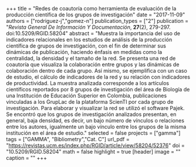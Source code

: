 +++
title = "Redes de coautoría como herramienta de evaluación de la producción científica de los grupos de investigación"
date = "2017-11-09"
authors = ["rodriguez-j","gomez-n"]
publication_types = ["2"]
publication = "*Revista General De Información Y Documentación*, **27**(2), 279-297. doi:10.5209/RGID.58204"
abstract = "Muestra la importancia del uso de indicadores relacionales en los estudios de análisis de la producción científica de grupos de investigación, con el fin de determinar sus dinámicas de publicación, haciendo énfasis en medidas como la centralidad, la densidad y el tamaño de la red. Se presenta una red de coautoría que visualiza la colaboración entre grupos y las dinámicas de colaboración dentro de cada grupo. Así mismo, se ejemplifica con un caso de estudio, el cálculo de indicadores de la red y su relación con indicadores de productividad. La muestra analizada corresponde a los artículos científicos reportados por 8 grupos de investigación del área de Biología de una Institución de Educación Superior en Colombia, publicaciones vinculadas a los GrupLac de la plataforma ScienTI por cada grupo de investigación. Para elaborar y visualizar la red se utilizó el software Pajek. Se encontró que los grupos de investigación analizados presentan, en general, baja densidad, es decir, un bajo número de vínculos o relaciones entre los autores, igualmente un bajo vínculo entre los grupos de la misma institución en el área de estudio."
selected = false
projects = ["gamma"]
tags = ["GAMMA", "Bibliometry","Cat. C"]
url_pdf = "https://revistas.ucm.es/index.php/RGID/article/view/58204/52376"
doi = "10.5209/RGID.58204"
math = false
highlight = true
[header]
image = ""
caption = ""
+++

